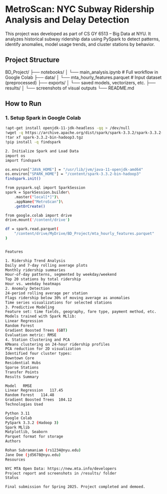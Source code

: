 # MetroScan: NYC Subway Ridership Analysis and Delay Detection

This project was developed as part of CS GY 6513 – Big Data at NYU. It analyzes historical subway ridership data using PySpark to detect patterns, identify anomalies, model usage trends, and cluster stations by behavior.

## Project Structure
BD_Project/
├── notebooks/
│ └── main_analysis.ipynb # Full workflow in Google Colab
├── data/
│ └── mta_hourly_features.parquet # Input dataset (preprocessed)
├── exports/
│ └── saved models, vectorizers, etc.
├── results/
│ └── screenshots of visual outputs
└── README.md

## How to Run

### 1. Setup Spark in Google Colab

```bash
!apt-get install openjdk-11-jdk-headless -qq > /dev/null
!wget -q https://archive.apache.org/dist/spark/spark-3.3.2/spark-3.3.2-bin-hadoop3.tgz
!tar xf spark-3.3.2-bin-hadoop3.tgz
!pip install -q findspark

2. Initialize Spark and Load Data
import os
import findspark

os.environ["JAVA_HOME"] = "/usr/lib/jvm/java-11-openjdk-amd64"
os.environ["SPARK_HOME"] = "/content/spark-3.3.2-bin-hadoop3"
findspark.init()

from pyspark.sql import SparkSession
spark = SparkSession.builder\
    .master("local[*]")\
    .appName("MetroScan")\
    .getOrCreate()

from google.colab import drive
drive.mount('/content/drive')

df = spark.read.parquet(
    "/content/drive/MyDrive/BD_Project/mta_hourly_features.parquet"
)


Features

1. Ridership Trend Analysis
Daily and 7-day rolling average plots
Monthly ridership summaries
Hour-of-day patterns, segmented by weekday/weekend
Top 20 stations by total ridership
Hour vs. weekday heatmaps
2. Anomaly Detection
24-period rolling average per station
Flags ridership below 30% of moving average as anomalies
Time series visualizations for selected stations
3. Predictive Modeling
Feature set: time fields, geography, fare type, payment method, etc.
Models trained with Spark MLlib:
Linear Regression
Random Forest
Gradient Boosted Trees (GBT)
Evaluation metric: RMSE
4. Station Clustering and PCA
KMeans clustering on 24-hour ridership profiles
PCA reduction for 2D visualization
Identified four cluster types:
Downtown Core
Residential Hubs
Sparse Stations
Transfer Points
Results Summary

Model	RMSE
Linear Regression	117.45
Random Forest	114.48
Gradient Boosted Trees	104.12
Technologies Used

Python 3.11
Google Colab
PySpark 3.3.2 (Hadoop 3)
Spark MLlib
Matplotlib, Seaborn
Parquet format for storage
Authors

Rohan Subramaniam (rs1234@nyu.edu)
Jane Doe (jd5678@nyu.edu)
Resources

NYC MTA Open Data: https://new.mta.info/developers
Project report and screenshots in /results/ folder
Status

Final submission for Spring 2025. Project completed and demoed.
